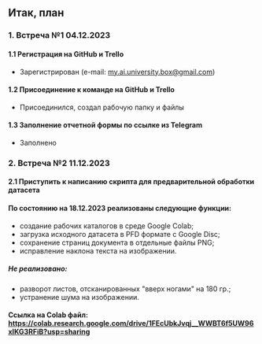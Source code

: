 ## Итак, план
### 1. Встреча №1 04.12.2023
#### 1.1 Регистрация на GitHub и Trello
- Зарегистрирован (e-mail: my.ai.university.box@gmail.com)
#### 1.2 Присоединение к команде на GitHub и Trello
- Присоединился, создал рабочую папку и файлы
#### 1.3 Заполнение отчетной формы по ссылке из Telegram
- Заполнено
### 2. Встреча №2 11.12.2023
#### 2.1 Приступить к написанию скрипта для предварительной обработки датасета
#### По состоянию на 18.12.2023 реализованы следующие функции:
- создание рабочих каталогов в среде Google Colab;
- загрузка исходного датасета в PFD формате с Google Disc;
- сохранение страниц документа в отдельные файлы PNG;
- исправление наклона текста на изображении.
##### Не реализовано:
- разворот листов, отсканированных "вверх ногами" на 180 гр.;
- устранение шума на изображении.
#### Ссылка на Colab файл: https://colab.research.google.com/drive/1FEcUbkJvqj__WWBT6f5UW96xIKG3RFiB?usp=sharing
